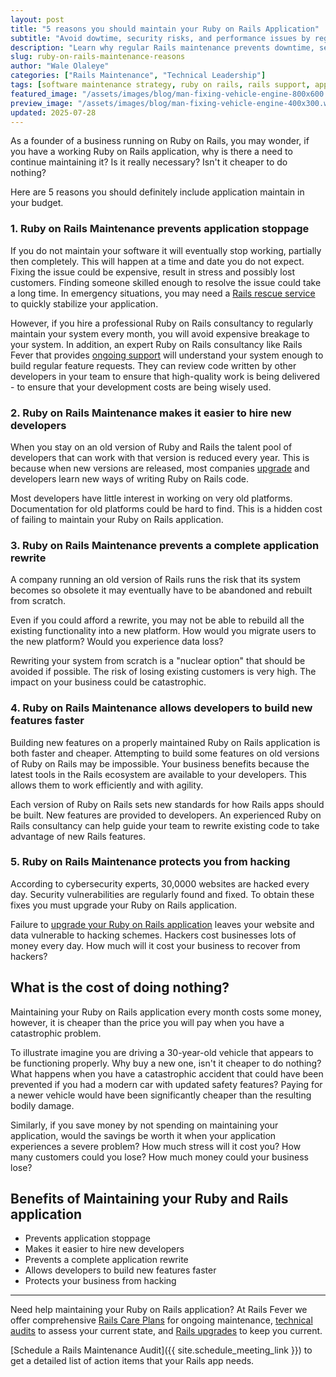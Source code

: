 ```yaml
---
layout: post
title: "5 reasons you should maintain your Ruby on Rails Application"
subtitle: "Avoid dowtime, security risks, and performance issues by regularly maintaining your Ruby on Rails app"
description: "Learn why regular Rails maintenance prevents downtime, security risks, and costly rewrites. Discover 5 key benefits of maintaining your Ruby on Rails application."
slug: ruby-on-rails-maintenance-reasons
author: "Wale Olaleye"
categories: ["Rails Maintenance", "Technical Leadership"]
tags: [software maintenance strategy, ruby on rails, rails support, application maintenance, technical debt, rails consulting,  legacy rails apps, rails security]
featured_image: "/assets/images/blog/man-fixing-vehicle-engine-800x600.webp"
preview_image: "/assets/images/blog/man-fixing-vehicle-engine-400x300.webp"
updated: 2025-07-28
---
```


As a founder of a business running on Ruby on Rails, you may wonder, if you have a working Ruby on Rails application, why is there a need to continue maintaining it? Is it really necessary? Isn't it cheaper to do nothing?

Here are 5 reasons you should definitely include application  maintain in your budget.

### 1. Ruby on Rails Maintenance prevents application stoppage

If you do not maintain your software it will eventually stop working, partially then completely. This will happen at a time and date you do not expect. Fixing the issue could be expensive, result in stress and possibly lost customers. Finding someone skilled enough to resolve the issue could take a long time. In emergency situations, you may need a [Rails rescue service](/services/rails_rescue_kit.html) to quickly stabilize your application.

However, if you hire a professional Ruby on Rails consultancy to regularly maintain your system every month, you will avoid expensive breakage to your system. In addition, an expert Ruby on Rails consultancy like Rails Fever that provides [ongoing support](/services/rails_care_plan.html) will understand your system enough to build regular feature requests. They can review code written by other developers in your team to ensure that high-quality work is being delivered - to ensure that your development costs are being wisely used.

### 2. Ruby on Rails Maintenance makes it easier to hire new developers

When you stay on an old version of Ruby and Rails the talent pool of developers that can work with that version is reduced every year. This is because when new versions are released, most companies [upgrade](/services/rails_upgrade_express.html) and developers learn new ways of writing Ruby on Rails code.

Most developers have little interest in working on very old platforms. Documentation for old platforms could be hard to find. This is a hidden cost of failing to maintain your Ruby on Rails application.

### 3. Ruby on Rails Maintenance prevents a complete application rewrite

A company running an old version of Rails runs the risk that its system becomes so obsolete it may eventually have to be abandoned and rebuilt from scratch.

Even if you could afford a rewrite, you may not be able to rebuild all the existing functionality into a new platform. How would you migrate users to the new platform? Would you experience data loss?

Rewriting your system from scratch is a "nuclear option" that should be avoided if possible. The risk of losing existing customers is very high. The impact on your business could be catastrophic.

### 4. Ruby on Rails Maintenance allows developers to build new features faster

Building new features on a properly maintained Ruby on Rails application is both faster and cheaper. Attempting to build some features on old versions of Ruby on Rails may be impossible. Your business benefits because the latest tools in the Rails ecosystem are available to your developers. This allows them to work efficiently and with agility.

Each version of Ruby on Rails sets new standards for how Rails apps should be built. New features are provided to developers. An experienced Ruby on Rails consultancy can help guide your team to rewrite existing code to take advantage of new Rails features.

### 5. Ruby on Rails Maintenance protects you from hacking

According to cybersecurity experts, 30,0000 websites are hacked every day. Security vulnerabilities are regularly found and fixed. To obtain these fixes you must upgrade your Ruby on Rails application.

Failure to [upgrade your Ruby on Rails application](/services/rails_upgrade_express.html) leaves your website and data vulnerable to hacking schemes. Hackers cost businesses lots of money every day. How much will it cost your business to recover from hackers?

## What is the cost of doing nothing?

Maintaining your Ruby on Rails application every month costs some money, however, it is cheaper than the price you will pay when you have a catastrophic problem.

To illustrate imagine you are driving a 30-year-old vehicle that appears to be functioning properly. Why buy a new one, isn't it cheaper to do nothing? What happens when you have a catastrophic accident that could have been prevented if you had a modern car with updated safety features? Paying for a newer vehicle would have been significantly cheaper than the resulting bodily damage.

Similarly, if you save money by not spending on maintaining your application, would the savings be worth it when your application experiences a severe problem? How much stress will it cost you? How many customers could you lose? How much money could your business lose?

## Benefits of Maintaining your Ruby and Rails application

- Prevents application stoppage
- Makes it easier to hire new developers
- Prevents a complete application rewrite
- Allows developers to build new features faster
- Protects your business from hacking

---

Need help maintaining your Ruby on Rails application? At Rails Fever we offer comprehensive [Rails Care Plans](/services/rails_care_plan.html) for ongoing maintenance, [technical audits](/services/rails_tech_audit.html) to assess your current state, and [Rails upgrades](/services/rails_upgrade_express.html) to keep you current.

[Schedule a Rails Maintenance Audit]({{ site.schedule_meeting_link }}) to get a detailed list of action items that your Rails app needs.

